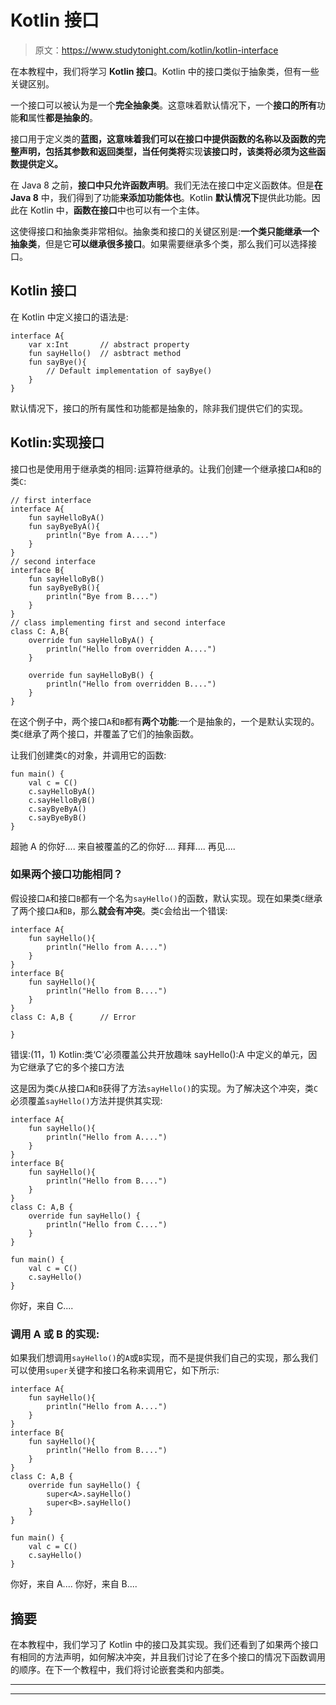 # Kotlin 接口

> 原文：<https://www.studytonight.com/kotlin/kotlin-interface>

在本教程中，我们将学习 **Kotlin 接口**。Kotlin 中的接口类似于抽象类，但有一些关键区别。

一个接口可以被认为是一个**完全抽象类**。这意味着默认情况下，一个**接口的所有**功能**和**属性**都是抽象的**。

接口用于定义类的**蓝图，这意味着我们可以在接口中提供函数的名称以及函数的完整声明，包括其参数和返回类型，当任何类将**实现**该接口时，该类将必须为这些函数提供定义。**

在 Java 8 之前，**接口中只允许函数声明**。我们无法在接口中定义函数体。但是**在 Java 8** 中，我们得到了功能**来添加功能体也**。Kotlin **默认情况下**提供此功能。因此在 Kotlin 中，**函数在接口**中也可以有一个主体。

这使得接口和抽象类非常相似。抽象类和接口的关键区别是:**一个类只能继承一个抽象类**，但是它**可以继承很多接口**。如果需要继承多个类，那么我们可以选择接口。

## Kotlin 接口

在 Kotlin 中定义接口的语法是:

```
interface A{
    var x:Int       // abstract property
    fun sayHello()  // asbtract method
    fun sayBye(){   
        // Default implementation of sayBye()
    }
}
```

默认情况下，接口的所有属性和功能都是抽象的，除非我们提供它们的实现。

## Kotlin:实现接口

接口也是使用用于继承类的相同`:`运算符继承的。让我们创建一个继承接口`A`和`B`的类`C`:

```
// first interface
interface A{
    fun sayHelloByA()
    fun sayByeByA(){
        println("Bye from A....")
    }
}
// second interface
interface B{
    fun sayHelloByB()
    fun sayByeByB(){
        println("Bye from B....")
    }
}
// class implementing first and second interface
class C: A,B{
    override fun sayHelloByA() {
        println("Hello from overridden A....")
    }

    override fun sayHelloByB() {
        println("Hello from overridden B....")
    }
}
```

在这个例子中，两个接口`A`和`B`都有**两个功能**:一个是抽象的，一个是默认实现的。类`C`继承了两个接口，并覆盖了它们的抽象函数。

让我们创建类`C`的对象，并调用它的函数:

```
fun main() {
    val c = C()
    c.sayHelloByA()
    c.sayHelloByB()
    c.sayByeByA()
    c.sayByeByB()
}
```

超驰 A 的你好....
来自被覆盖的乙的你好....
拜拜....
再见....

### 如果两个接口功能相同？

假设接口`A`和接口`B`都有一个名为`sayHello()`的函数，默认实现。现在如果类`C`继承了两个接口`A`和`B`，那么**就会有冲突**。类`C`会给出一个错误:

```
interface A{
    fun sayHello(){
        println("Hello from A....")
    }
}
interface B{
    fun sayHello(){
        println("Hello from B....")
    }
}
class C: A,B {      // Error

}
```

错误:(11，1) Kotlin:类‘C’必须覆盖公共开放趣味 sayHello():A 中定义的单元，因为它继承了它的多个接口方法

这是因为类`C`从接口`A`和`B`获得了方法`sayHello()`的实现。为了解决这个冲突，类`C`必须覆盖`sayHello()`方法并提供其实现:

```
interface A{
    fun sayHello(){
        println("Hello from A....")
    }
}
interface B{
    fun sayHello(){
        println("Hello from B....")
    }
}
class C: A,B {
    override fun sayHello() {
        println("Hello from C....")
    }
}

fun main() {
    val c = C()
    c.sayHello()
}
```

你好，来自 C....

### **调用 A 或 B 的实现:**

如果我们想调用`sayHello()`的`A`或`B`实现，而不是提供我们自己的实现，那么我们可以使用`super`关键字和接口名称来调用它，如下所示:

```
interface A{
    fun sayHello(){
        println("Hello from A....")
    }
}
interface B{
    fun sayHello(){
        println("Hello from B....")
    }
}
class C: A,B {
    override fun sayHello() {
        super<A>.sayHello()
        super<B>.sayHello()
    }
}

fun main() {
    val c = C()
    c.sayHello()
}
```

你好，来自 A....
你好，来自 B....

## 摘要

在本教程中，我们学习了 Kotlin 中的接口及其实现。我们还看到了如果两个接口有相同的方法声明，如何解决冲突，并且我们讨论了在多个接口的情况下函数调用的顺序。在下一个教程中，我们将讨论嵌套类和内部类。

* * *

* * *